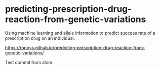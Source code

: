 # predicting-prescription-drug-reaction-from-genetic-variations
Using machine learning and allele information to predict success rate of a prescription drug on an individual.

https://ronoys.github.io/predicting-prescription-drug-reaction-from-genetic-variations/

Test commit from atom
